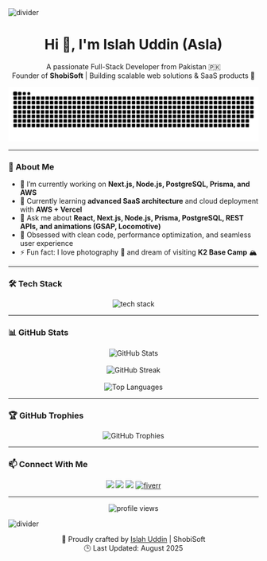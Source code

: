 <!-- Animated divider -->
<img src="https://user-images.githubusercontent.com/73097560/115834477-dbab4500-a447-11eb-908a-139a6edaec5c.gif" alt="divider"/>

<h1 align="center">Hi 👋, I'm Islah Uddin (Asla)</h1>

<p align="center">
  A passionate Full-Stack Developer from Pakistan 🇵🇰 <br>
  Founder of <strong>ShobiSoft</strong> | Building scalable web solutions & SaaS products 🚀
</p>

<!-- Snake animation -->
<div align="center">
  <img src="https://github.com/1999AZZAR/1999AZZAR/blob/main/resources/img/grid-snake.svg" alt="snake animation"/>
</div>

---

### 🚀 About Me
- 🔭 I’m currently working on **Next.js, Node.js, PostgreSQL, Prisma, and AWS**
- 🌱 Currently learning **advanced SaaS architecture** and cloud deployment with **AWS + Vercel**
- 💬 Ask me about **React, Next.js, Node.js, Prisma, PostgreSQL, REST APIs, and animations (GSAP, Locomotive)**
- 🧠 Obsessed with clean code, performance optimization, and seamless user experience
- ⚡ Fun fact: I love photography 📸 and dream of visiting **K2 Base Camp** 🏔️

---

### 🛠️ Tech Stack
<p align="center">
  <img src="https://skillicons.dev/icons?i=nextjs,react,nodejs,express,php,laravel,postgres,prisma,mongodb,aws,docker,scss,tailwind,js,ts,html,css,git,vscode,github&perline=10" alt="tech stack"/>
</p>


---

### 📊 GitHub Stats
<p align="center">
  <img src="https://github-readme-stats.vercel.app/api?username=Islah-Ud-Din&theme=radical&show_icons=true&count_private=true" alt="GitHub Stats"/>
  <br><br>
  <img src="https://github-readme-streak-stats.herokuapp.com?user=Islah-Ud-Din&theme=radical&hide_border=false" alt="GitHub Streak"/>
  <br><br>
  <img src="https://github-readme-stats.vercel.app/api/top-langs/?username=Islah-Ud-Din&layout=compact&theme=radical&langs_count=10" alt="Top Languages"/>
</p>

---

### 🏆 GitHub Trophies
<p align="center">
  <img src="https://github-profile-trophy.vercel.app/?username=Islah-Ud-Din&theme=algolia&no-bg=true&margin-w=10&margin-h=15" alt="GitHub Trophies"/>
</p>

---

### 📫 Connect With Me
<p align="center">
  <a href="https://www.linkedin.com/in/islahuddindev/" target="_blank"><img src="https://skillicons.dev/icons?i=linkedin" height="40"/></a>
  <a href="https://twitter.com/islahuddindev" target="_blank"><img src="https://skillicons.dev/icons?i=twitter" height="40"/></a>
  <a href="mailto:islahuddindev@gmail.com" target="_blank"><img src="https://skillicons.dev/icons?i=gmail" height="40"/></a>
  <a href="https://www.fiverr.com/s/qDrp5rg" target="_blank"><img src="https://user-images.githubusercontent.com/88904952/234982196-562aea17-5532-4550-8c08-1c7cb994a541.png" alt="fiverr" height="40"/></a>
</p>

---

<p align="center">
  <img src="https://visitcount.itsvg.in/api?id=Islah-Ud-Din&icon=3&color=6" alt="profile views"/>
</p>

<!-- Divider -->
<img src="https://user-images.githubusercontent.com/73097560/115834477-dbab4500-a447-11eb-908a-139a6edaec5c.gif" alt="divider"/>

<p align="center">
  🚀 Proudly crafted by <a href="https://github.com/Islah-Ud-Din">Islah Uddin</a> | ShobiSoft <br>
  🕒 Last Updated: August 2025
</p>
